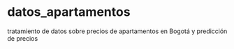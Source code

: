 # datos_apartamentos
tratamiento de datos sobre precios de apartamentos en Bogotá y predicción de precios
